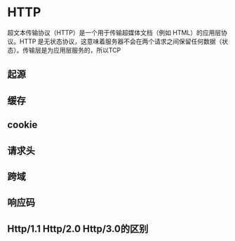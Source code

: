 # HTTP

超文本传输​​协议（HTTP）是一个用于传输超媒体文档（例如 HTML）的应用层协议。HTTP 是无状态协议，这意味着服务器不会在两个请求之间保留任何数据（状态）。传输层是为应用层服务的，所以TCP

## 起源

## 缓存

## cookie

## 请求头

## 跨域

## 响应码

## Http/1.1 Http/2.0 Http/3.0的区别
